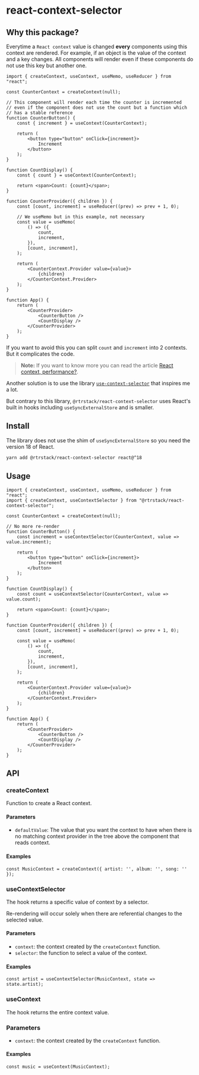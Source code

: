 # react-context-selector

## Why this package?

Everytime a `React context` value is changed **every** components using this 
context are rendered.
For example, if an object is the value of the context and a key changes. All 
components will render even if these components do not use this key but 
another one.

```tsx
import { createContext, useContext, useMemo, useReducer } from "react";

const CounterContext = createContext(null);

// This component will render each time the counter is incremented
// even if the component does not use the count but a function which
// has a stable reference
function CounterButton() {
	const { increment } = useContext(CounterContext);

	return (
		<button type="button" onClick={increment}>
			Increment
		</button>
	);
}

function CountDisplay() {
	const { count } = useContext(CounterContext);

	return <span>Count: {count}</span>;
}

function CounterProvider({ children }) {
	const [count, increment] = useReducer((prev) => prev + 1, 0);

	// We useMemo but in this example, not necessary
	const value = useMemo(
		() => ({
			count,
			increment,
		}),
		[count, increment],
	);

	return (
		<CounterContext.Provider value={value}>
            {children}
        </CounterContext.Provider>
	);
}

function App() {
	return (
		<CounterProvider>
			<CounterButton />
			<CountDisplay />
		</CounterProvider>
	);
}
```

If you want to avoid this you can split `count` and `increment` into 2 contexts. 
But it complicates the code.

> **Note:** If you want to know more you can read the article 
[React context, performance?](https://dev.to/romaintrotard/react-context-performance-5832).

Another solution is to use the library 
[`use-context-selector`](https://github.com/dai-shi/use-context-selector) that inspires me a lot.

But contrary to this library, `@rtrstack/react-context-selector` uses React's built in hooks 
including `useSyncExternalStore` and is smaller.

## Install

The library does not use the shim of `useSyncExternalStore` so you need the version 18 of React.

```sh
yarn add @rtrstack/react-context-selector react@^18
```

## Usage

```tsx
import { createContext, useContext, useMemo, useReducer } from "react";
import { createContext, useContextSelector } from "@rtrstack/react-context-selector";

const CounterContext = createContext(null);

// No more re-render
function CounterButton() {
	const increment = useContextSelector(CounterContext, value => value.increment);

	return (
		<button type="button" onClick={increment}>
			Increment
		</button>
	);
}

function CountDisplay() {
	const count = useContextSelector(CounterContext, value => value.count);

	return <span>Count: {count}</span>;
}

function CounterProvider({ children }) {
	const [count, increment] = useReducer((prev) => prev + 1, 0);

	const value = useMemo(
		() => ({
			count,
			increment,
		}),
		[count, increment],
	);

	return (
		<CounterContext.Provider value={value}>
            {children}
        </CounterContext.Provider>
	);
}

function App() {
	return (
		<CounterProvider>
			<CounterButton />
			<CountDisplay />
		</CounterProvider>
	);
}
```

## API

### createContext

Function to create a React context.

#### Parameters

- `defaultValue`: The value that you want the context to have when there is no 
matching context provider in the tree above the component that reads context.


#### Examples

```tsx
const MusicContext = createContext({ artist: '', album: '', song: '' });
```

### useContextSelector

The hook returns a specific value of context by a selector.

Re-rendering will occur solely when there are referential changes to the selected value.

#### Parameters

- `context`: the context created by the `createContext` function.
- `selector`: the function to select a value of the context.


#### Examples

```tsx
const artist = useContextSelector(MusicContext, state => state.artist);
```

### useContext

The hook returns the entire context value.

### Parameters

- `context`: the context created by the `createContext` function.

#### Examples

```tsx
const music = useContext(MusicContext);
```

